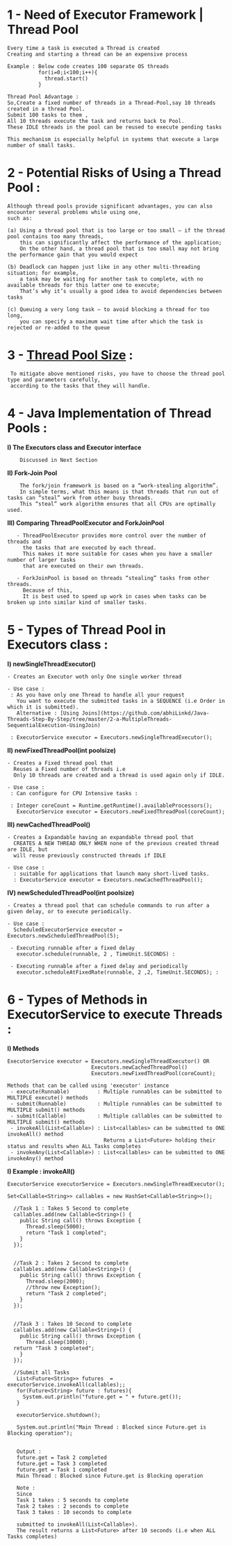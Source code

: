 
#  1 - Need of Executor Framework | Thread Pool


    Every time a task is executed a Thread is created 
    Creating and starting a thread can be an expensive process
   
    Example : Below code creates 100 separate OS threads
              for(i=0;i<100;i++){
                thread.start()
              }
   
    Thread Pool Advantage :
    So,Create a fixed number of threads in a Thread-Pool,say 10 threads created in a thread Pool.
    Submit 100 tasks to them ,
    All 10 threads execute the task and returns back to Pool.
    These IDLE threads in the pool can be reused to execute pending tasks

    This mechanism is especially helpful in systems that execute a large number of small tasks.




#  2 -  Potential Risks of Using a Thread Pool :

    Although thread pools provide significant advantages, you can also encounter several problems while using one, 
    such as:

    (a) Using a thread pool that is too large or too small – if the thread pool contains too many threads, 
        this can significantly affect the performance of the application; 
        On the other hand, a thread pool that is too small may not bring the performance gain that you would expect

    (b) Deadlock can happen just like in any other multi-threading situation; for example, 
        a task may be waiting for another task to complete, with no available threads for this latter one to execute; 
        That’s why it’s usually a good idea to avoid dependencies between tasks

    (c) Queuing a very long task – to avoid blocking a thread for too long, 
        you can specify a maximum wait time after which the task is rejected or re-added to the queue


#  3 -  [Thread Pool Size](https://github.com/abhiSyncd/Java-Threads-Step-By-Step/tree/master/8-a-Custom_Thread_Pool) :

     To mitigate above mentioned risks, you have to choose the thread pool type and parameters carefully, 
     according to the tasks that they will handle.
 
    

#  4 - Java Implementation of Thread Pools :     

    
   **I) The Executors class and Executor interface**  
   
        Discussed in Next Section

   **II) Fork-Join Pool**
    
        The fork/join framework is based on a “work-stealing algorithm”. 
        In simple terms, what this means is that threads that run out of tasks can “steal” work from other busy threads.
        This “steal” work algorithm ensures that all CPUs are optimally used.
	  
	 
   **III) Comparing ThreadPoolExecutor and ForkJoinPool**
      
       - ThreadPoolExecutor provides more control over the number of threads and 
         the tasks that are executed by each thread. 
         This makes it more suitable for cases when you have a smaller number of larger tasks 
         that are executed on their own threads.
         
       - ForkJoinPool is based on threads “stealing” tasks from other threads. 
         Because of this, 
         It is best used to speed up work in cases when tasks can be broken up into similar kind of smaller tasks.
    



#  5 - Types of Thread Pool in Executors class : 

 
**I) newSingleThreadExecutor()**
 
    - Creates an Executor woth only One single worker thread
  
    - Use case : 
     : As you have only one Thread to handle all your request
       You want to execute the submitted tasks in a SEQUENCE (i.e Order in which it is submitted).
       Alternative : [Using Joins](https://github.com/abhiLinkd/Java-Threads-Step-By-Step/tree/master/2-a-MultipleThreads-SequentialExecution-UsingJoin)
   
     : ExecutorService executor = Executors.newSingleThreadExecutor();

 **II) newFixedThreadPool(int poolsize)**
 
    - Creates a Fixed thread pool that 
      Reuses a Fixed number of threads i.e 
      Only 10 threads are created and a thread is used again only if IDLE.
   
    - Use case : 
     : Can configure for CPU Intensive tasks : 

     : Integer coreCount = Runtime.getRuntime().availableProcessors();
       ExecutorService executor = Executors.newFixedThreadPool(coreCount);
   
   
 **III) newCachedThreadPool()**
 
    - Creates a Expandable having an expandable thread pool that 
      CREATES A NEW THREAD ONLY WHEN none of the previous created thread are IDLE, but
      will reuse previously constructed threads if IDLE
   
    - Use case :
      : suitable for applications that launch many short-lived tasks.
      : ExecutorService executor = Executors.newCachedThreadPool(); 


**IV) newScheduledThreadPool(int poolsize)**
 
    - Creates a thread pool that can schedule commands to run after a given delay, or to execute periodically.

    - Use case : 
      ScheduledExecutorService executor = Executors.newScheduledThreadPool(5);

     - Executing runnable after a fixed delay 
       executor.schedule(runnable, 2 , TimeUnit.SECONDS) :     
   
     - Executing runnable after a fixed delay and periodically
       executor.scheduleAtFixedRate(runnable, 2 ,2, TimeUnit.SECONDS); :
    
 

#  6 - Types of Methods in ExecutorService to execute Threads  : 
 
**I) Methods** 
   
    ExecutorService executor = Executors.newSingleThreadExecutor() OR
                               Executors.newCachedThreadPool()
                               Executors.newFixedThreadPool(coreCount);
                                           
    Methods that can be called using 'executor' instance  
     - execute(Runnable)         : Multiple runnables can be submitted to MULTIPLE execute() methods 
     - submit(Runnable)          : Multiple runnables can be submitted to MULTIPLE submit() methods
     - submit(Callable)          : Multiple callables can be submitted to MULTIPLE submit() methods
     - invokeAll(List<Callable>) : List<callables> can be submitted to ONE invokeAll() method
                                   Returns a List<Future> holding their status and results when ALL Tasks completes
     - invokeAny(List<Callable>) : List<callables> can be submitted to ONE invokeAny() method

**I) Example : invokeAll()**

    ExecutorService executorService = Executors.newSingleThreadExecutor();

    Set<Callable<String>> callables = new HashSet<Callable<String>>();

      //Task 1 : Takes 5 Second to complete
      callables.add(new Callable<String>() {
        public String call() throws Exception {
          Thread.sleep(5000);
          return "Task 1 completed";
        }
      });
		
		
      //Task 2 : Takes 2 Second to complete
      callables.add(new Callable<String>() {
        public String call() throws Exception {
          Thread.sleep(2000);
          //throw new Exception();
          return "Task 2 completed";
        }
      });
	
	
      //Task 3 : Takes 10 Second to complete
      callables.add(new Callable<String>() {
        public String call() throws Exception {
          Thread.sleep(10000);
	  return "Task 3 completed";
        }
      });

      //Submit all Tasks 
       List<Future<String>> futures  = executorService.invokeAll(callables);;
       for(Future<String> future : futures){
         System.out.println("future.get = " + future.get());  
       }

       executorService.shutdown();

       System.out.println("Main Thread : Blocked since Future.get is Blocking operation");
    
    
       Output :
       future.get = Task 2 completed
       future.get = Task 3 completed
       future.get = Task 1 completed
       Main Thread : Blocked since Future.get is Blocking operation
	
       Note : 
       Since 
       Task 1 takes : 5 seconds to complete
       Task 2 takes : 2 seconds to complete
       Task 3 takes : 10 seconds to complete
	 
       submitted to invokeAll(List<Callable>).
       The result returns a List<Future> after 10 seconds (i.e when ALL Tasks completes)
	
